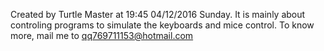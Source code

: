 Created by Turtle Master at 19:45 04/12/2016 Sunday.
It is mainly about controling programs to simulate the keyboards and mice control.
To know more, mail me to qq769711153@hotmail.com